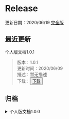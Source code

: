 # Release
更新日期：2020/06/19   <a href="https://blog.piphipsi.com/Release/more/">完全版</a>
## 最近更新
个人版文档1.0.1
> 版本：1.0.1 <br/>
> 更新时间：2020/06/09 <br/>
> 描述：暂无描述 <br/>
> 下载：<button><a href="https://blog.piphipsi.com">下载</a></button>

## 归档

<details><summary>个人版文档1.0.0</summary>
<code><pre>
版本：1.0.0
更新时间：2020/06/09
描述：暂无描述
下载：<button><a href="https://blog.piphipsi.com">下载</a></button>
</pre></code>
</details>

